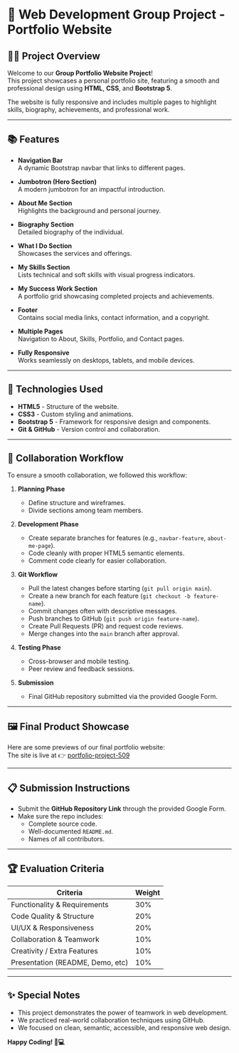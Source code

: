 # 🌟 Web Development Group Project - Portfolio Website

## 🧑‍💻 Project Overview

Welcome to our **Group Portfolio Website Project**!  
This project showcases a personal portfolio site, featuring a smooth and professional design using **HTML**, **CSS**, and **Bootstrap 5**.

The website is fully responsive and includes multiple pages to highlight skills, biography, achievements, and professional work.

---
## 📚 Features

- **Navigation Bar**  
  A dynamic Bootstrap navbar that links to different pages.

- **Jumbotron (Hero Section)**  
  A modern jumbotron for an impactful introduction.

- **About Me Section**  
  Highlights the background and personal journey.

- **Biography Section**  
  Detailed biography of the individual.

- **What I Do Section**  
  Showcases the services and offerings.

- **My Skills Section**  
  Lists technical and soft skills with visual progress indicators.

- **My Success Work Section**  
  A portfolio grid showcasing completed projects and achievements.

- **Footer**  
  Contains social media links, contact information, and a copyright.

- **Multiple Pages**  
  Navigation to About, Skills, Portfolio, and Contact pages.

- **Fully Responsive**  
  Works seamlessly on desktops, tablets, and mobile devices.

---
## 🔨 Technologies Used

- **HTML5** - Structure of the website.
- **CSS3** - Custom styling and animations.
- **Bootstrap 5** - Framework for responsive design and components.
- **Git & GitHub** - Version control and collaboration.

---
## 🚀 Collaboration Workflow

To ensure a smooth collaboration, we followed this workflow:

1. **Planning Phase**  
   - Define structure and wireframes.
   - Divide sections among team members.

2. **Development Phase**  
   - Create separate branches for features (e.g., `navbar-feature`, `about-me-page`).
   - Code cleanly with proper HTML5 semantic elements.
   - Comment code clearly for easier collaboration.

3. **Git Workflow**  
   - Pull the latest changes before starting (`git pull origin main`).
   - Create a new branch for each feature (`git checkout -b feature-name`).
   - Commit changes often with descriptive messages.
   - Push branches to GitHub (`git push origin feature-name`).
   - Create Pull Requests (PR) and request code reviews.
   - Merge changes into the `main` branch after approval.

4. **Testing Phase**  
   - Cross-browser and mobile testing.
   - Peer review and feedback sessions.

5. **Submission**  
   - Final GitHub repository submitted via the provided Google Form.

---

## 🖼 Final Product Showcase

Here are some previews of our final portfolio website:  
The site is live at 👉 [portfolio-project-509](https://portifolio-project-509.netlify.app/)

---


## 📋 Submission Instructions
- Submit the **GitHub Repository Link** through the provided Google Form.
- Make sure the repo includes:
  - Complete source code.
  - Well-documented `README.md`.
  - Names of all contributors.

---

## 🏆 Evaluation Criteria

| Criteria                      | Weight |
| ------------------------------ | ------ |
| Functionality & Requirements   | 30%    |
| Code Quality & Structure       | 20%    |
| UI/UX & Responsiveness         | 20%    |
| Collaboration & Teamwork       | 10%    |
| Creativity / Extra Features    | 10%    |
| Presentation (README, Demo, etc) | 10%  |

---

## ✨ Special Notes

- This project demonstrates the power of teamwork in web development.
- We practiced real-world collaboration techniques using GitHub.
- We focused on clean, semantic, accessible, and responsive web design.

**Happy Coding! 🚀💻**
